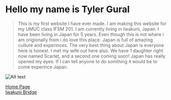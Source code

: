 # Hello my name is Tyler Gural  
> This is my first website I have ever made. I am making this website for my UMUC class IFSM 201. I am currently living in Iwakuni, Japan. I have been living in Japan for 5 years. Even though this is not where i am origionally from i do love this place. Japan is full of amazing culture and experinces. The very best thing about Japan is everyone here is honest. I met my wife out here also. We have 1 daughter right now named Scarlet, and a second one coming soon! Japan has really opened my eyes. If I can tell anyone to do somthing it would be to come experince Japan.

![Alt text](https://www.google.com/search?q=japan+on+a+map+small&source=lnms&tbm=isch&sa=X&ved=0ahUKEwjr6uDU1ujhAhWbwIsBHYE9AkAQ_AUIDigB&biw=1536&bih=747#imgrc=CIEA6qbEyrVlGM:)







[Home Page](index.md)  
[Iwakuni Bridge](topic)
